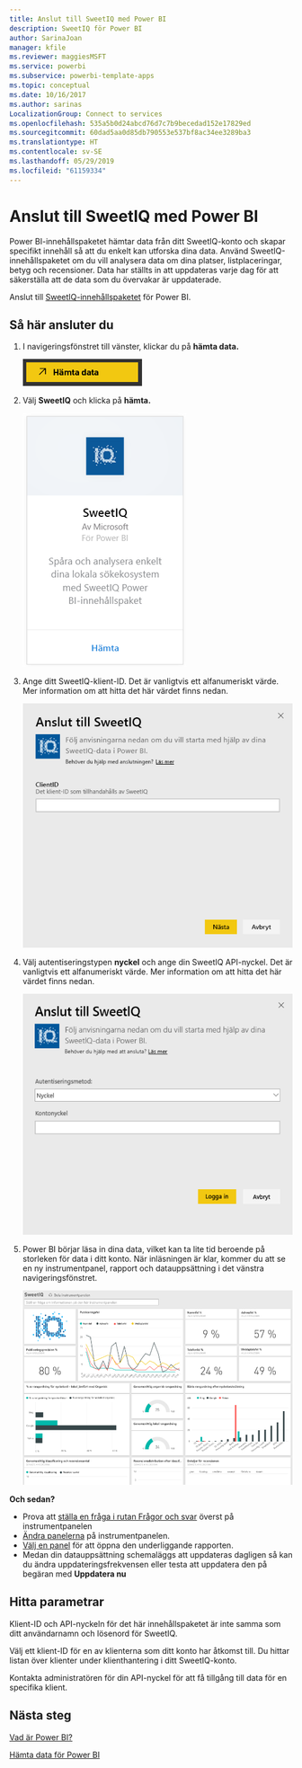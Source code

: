 ```yaml
---
title: Anslut till SweetIQ med Power BI
description: SweetIQ för Power BI
author: SarinaJoan
manager: kfile
ms.reviewer: maggiesMSFT
ms.service: powerbi
ms.subservice: powerbi-template-apps
ms.topic: conceptual
ms.date: 10/16/2017
ms.author: sarinas
LocalizationGroup: Connect to services
ms.openlocfilehash: 535a5b0d24abcd76d7c7b9becedad152e17829ed
ms.sourcegitcommit: 60dad5aa0d85db790553e537bf8ac34ee3289ba3
ms.translationtype: HT
ms.contentlocale: sv-SE
ms.lasthandoff: 05/29/2019
ms.locfileid: "61159334"
---
```

# <a name="connect-to-sweetiq-with-power-bi"></a>Anslut till SweetIQ med Power BI
Power BI-innehållspaketet hämtar data från ditt SweetIQ-konto och skapar specifikt innehåll så att du enkelt kan utforska dina data. Använd SweetIQ-innehållspaketet om du vill analysera data om dina platser, listplaceringar, betyg och recensioner. Data har ställts in att uppdateras varje dag för att säkerställa att de data som du övervakar är uppdaterade.

Anslut till [SweetIQ-innehållspaketet](https://app.powerbi.com/groups/me/getdata/services/sweetiq) för Power BI.

## <a name="how-to-connect"></a>Så här ansluter du
1. I navigeringsfönstret till vänster, klickar du på **hämta data.**
   
    ![](media/service-connect-to-sweetiq/getdata.png)
2. Välj **SweetIQ** och klicka på **hämta.**
   
    ![](media/service-connect-to-sweetiq/sweetiq.png)
3. Ange ditt SweetIQ-klient-ID. Det är vanligtvis ett alfanumeriskt värde. Mer information om att hitta det här värdet finns nedan.
   
    ![](media/service-connect-to-sweetiq/parameter.png)
4. Välj autentiseringstypen **nyckel** och ange din SweetIQ API-nyckel. Det är vanligtvis ett alfanumeriskt värde. Mer information om att hitta det här värdet finns nedan.
   
    ![](media/service-connect-to-sweetiq/credentials.png)
5. Power BI börjar läsa in dina data, vilket kan ta lite tid beroende på storleken för data i ditt konto. När inläsningen är klar, kommer du att se en ny instrumentpanel, rapport och datauppsättning i det vänstra navigeringsfönstret.
   
    ![](media/service-connect-to-sweetiq/dashboard.png)

**Och sedan?**

* Prova att [ställa en fråga i rutan Frågor och svar](consumer/end-user-q-and-a.md) överst på instrumentpanelen
* [Ändra panelerna](service-dashboard-edit-tile.md) på instrumentpanelen.
* [Välj en panel](consumer/end-user-tiles.md) för att öppna den underliggande rapporten.
* Medan din datauppsättning schemaläggs att uppdateras dagligen så kan du ändra uppdateringsfrekvensen eller testa att uppdatera den på begäran med **Uppdatera nu**

## <a name="finding-parameters"></a>Hitta parametrar
Klient-ID och API-nyckeln för det här innehållspaketet är inte samma som ditt användarnamn och lösenord för SweetIQ.

Välj ett klient-ID för en av klienterna som ditt konto har åtkomst till. Du hittar listan över klienter under klienthantering i ditt SweetIQ-konto.

Kontakta administratören för din API-nyckel för att få tillgång till data för en specifika klient.

## <a name="next-steps"></a>Nästa steg
[Vad är Power BI?](power-bi-overview.md)

[Hämta data för Power BI](service-get-data.md)

